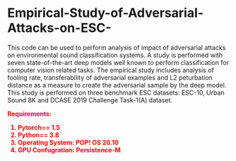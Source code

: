 # Empirical-Study-of-Adversarial-Attacks-on-ESC-
This code can be used to perform analysis of impact of adversarial attacks on environmental sound classification systems. A study is performed with seven state-of-the-art deep models well known to perform classification for computer vision related tasks. 
The empirical study includes analysis of fooling rate, transferability of adversarial examples and L2 peturbation distance as a measure to create the adversarial sample
by the deep model. This study is performed on three benchmark ESC datasets: ESC-10, Urban Sound 8K and DCASE 2019 Challenge Task-1(A) dataset.

<b><font color="red">Requirements: <br>
1. Pytorch== 1.5<br>
2. Python== 3.8 <br>
3. Operating System: POP! OS 20.10 <br>
4. GPU Confugration: Persistence-M 

